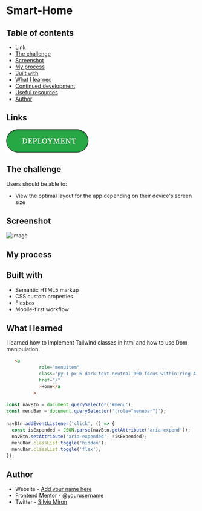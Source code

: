 



# Smart-Home

## Table of contents


  - [Link](#link)
  - [The challenge](#the-challenge)
  - [Screenshot](#screenshot)
  - [My process](#my-process)
  - [Built with](#built-with)
  - [What I learned](#what-i-learned)
  - [Continued development](#continued-development)
  - [Useful resources](#useful-resources)
  - [Author](#author)

## Links
[![DEPLOYMENT](https://github.com/Miron-Silviu/Guess-my-Number/blob/main/images/Frame%201.png)](https://miron-silviu.github.io/Smart-Home/)

## The challenge

Users should be able to:

- View the optimal layout for the app depending on their device's screen size


## Screenshot

![image](https://github.com/Miron-Silviu/Smart-Home/assets/119732322/cb36d24e-7e01-4892-9b7e-235e28dc2bdf)



## My process

## Built with

- Semantic HTML5 markup
- CSS custom properties
- Flexbox
- Mobile-first workflow


## What I learned

I learned how to implement Tailwind classes in html and how to use Dom manipulation. 

```html
   <a
            role="menuitem"
            class="py-1 px-6 dark:text-neutral-900 focus-within:ring-4 focus-visible:ring-4 ring-neutral-900 rounded-sm ring-offset-4 ring-offset-amber-400 hover:text-neutral-600 transition-colors"
            href="/"
            >Home</a
          >
```



```js
const navBtn = document.querySelector('#menu');
const menuBar = document.querySelector('[role="menubar"]');

navBtn.addEventListener('click', () => {
  const isExpended = JSON.parse(navBtn.getAttribute('aria-expend'));
  navBtn.setAttribute('aria-expended', !isExpended);
  menuBar.classList.toggle('hidden');
  menuBar.classList.toggle('flex');
});
```


## Author

- Website - [Add your name here](https://www.your-site.com)
- Frontend Mentor - [@yourusername](https://www.frontendmentor.io/profile/Miron-Silviu)
- Twitter - [Silviu Miron](https://x.com/silviuumiron)
